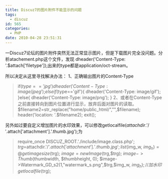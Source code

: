 ```yaml
---
title: Discuz7的图片附件不能显示的问题
tags:
  - discuz
id: 565
categories:
  - PHP
date: 2010-04-28 23:51:31
---
```


一Discuz7论坛的图片附件突然无法正常显示图片，但是下载图片完全没问题。分析atachement.php这个文件，发现
dheader('Content-Type: '.$attach['filetype']);出来的type都是application/oct-stream。

所以决定从这里寻找解决办法：
1、正确输出图片的Content-Type
> if($type=='jpg'){
> 		dheader('Content-Type: image/jpeg');
> 	}else if($type=='gif'){
> 		dheader('Content-Type: image/gif');
> 	}else{
> 		dheader('Content-Type: image/png');
> 	}
2、或者在Content-Type之前直接转向到图片位置进行显示，放弃后面对图片的读取。
> $filename2=str_replace("home/public_html/","",$filename);
> 	header('location: '.$filename2);
> 	exit();

另外如过要自定义增加图片的水印效果，可以修改getlocalfile($attachdir.'/'.$attach['attachment'].'.thumb.jpg');为
> require_once DISCUZ_ROOT.'./include/image.class.php';
> 	    $trg=$attachdir.'/'.$attach['attachment'].'.thumb.jpg';
> 	    list($img_w, $img_h) = @getimagesize($trg);
> 	    $image = new Image($trg,$trg);
> 	    $image->Thumb($thumbwidth, $thumbheight, 0);
> 	    $image->Watermark_GD_s2(1,"watermark_s.png",$trg,$img_w, $img_h);//加水印
> 	    getlocalfile($trg);
